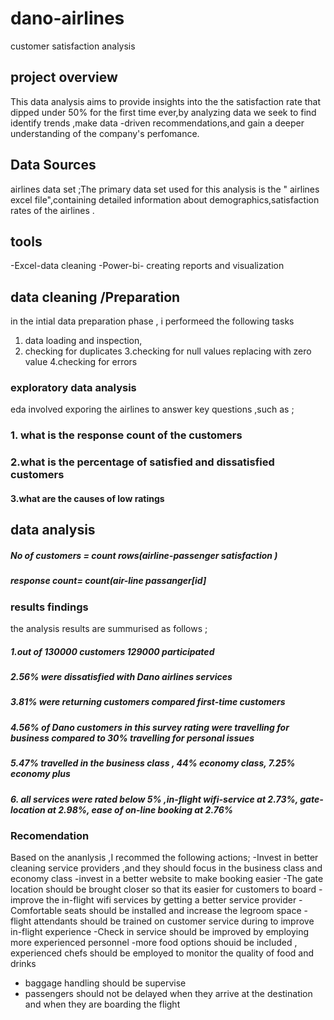# dano-airlines
customer satisfaction analysis
## project overview

This data analysis aims to provide insights into the the satisfaction rate that dipped under 50% for the first time ever,by analyzing data we seek to find identify trends ,make data -driven recommendations,and gain a deeper understanding of the company's perfomance.

## Data Sources 

airlines data set ;The primary data set used for this analysis is the " airlines  excel file",containing detailed information about demographics,satisfaction rates of the airlines .

## tools
-Excel-data cleaning
-Power-bi- creating reports and visualization

## data cleaning /Preparation
 in the intial data preparation phase , i performeed the following tasks
1. data loading and inspection,
2. checking for duplicates
3.checking for null values replacing with zero value
4.checking for errors

### exploratory data analysis
eda involved exporing the airlines  to answer key questions ,such as ;
### 1. what is the response count of the customers
### 2.what is the percentage of satisfied and dissatisfied customers
#### 3.what are the causes of low ratings

## data analysis
##### No of customers = count rows(airline-passenger satisfaction )
##### response count= count(air-line passanger[id]

### results findings 
the analysis results are summurised  as follows ;
##### 1.out of 130000 customers 129000 participated
##### 2.56% were dissatisfied with Dano airlines services
##### 3.81% were returning customers compared first-time customers
##### 4.56% of Dano customers in this survey rating were travelling for business compared to 30% travelling for personal issues
##### 5.47% travelled in the business class ,  44% economy class, 7.25% economy plus 
##### 6. all services were rated below 5% ,in-flight wifi-service at 2.73%, gate-location at 2.98%, ease of on-line booking at 2.76%


### Recomendation 
Based on the ananlysis ,I recommed the following actions;
-Invest in better cleaning service providers ,and they should focus in the business class and economy class 
-invest in a better website to  make booking easier 
-The gate location should be brought closer so that its easier for customers to board
-improve the in-flight wifi services by getting a better service provider
-Comfortable  seats should be installed  and increase the legroom space 
-flight attendants should be trained on customer service during  to improve in-flight experience
-Check in service should be improved by employing more experienced personnel 
-more  food options shouid be included , experienced chefs should be employed to monitor the quality of food and drinks 
- baggage handling should be supervise
- passengers should not be delayed when they arrive at the destination and when they are boarding the flight


 
 ### 




